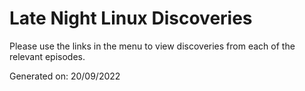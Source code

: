 # Late Night Linux Discoveries

Please use the links in the menu to view discoveries from each of the relevant episodes.

Generated on: 20/09/2022